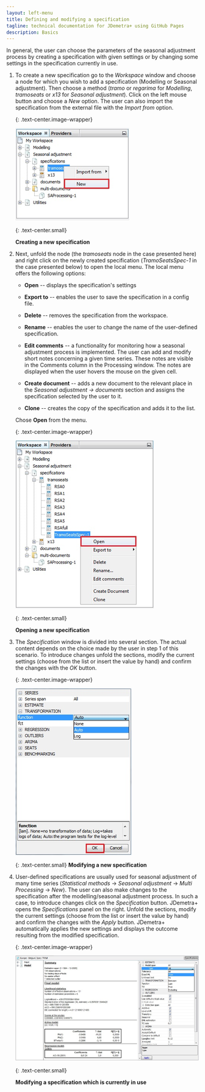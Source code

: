 ```yaml
---
layout: left-menu
title: Defining and modifying a specification
tagline: technical documentation for JDemetra+ using GitHub Pages
description: Basics
---
```


In general, the user can choose the parameters of the seasonal
adjustment process by creating a specification with given settings or by
changing some settings in the specification currently in use.

1.  To create a new specification go to the *Workspace* window and choose a
    node for which you wish to add a specification (Modelling or
    Seasonal adjustment). Then choose a method (*tramo* or *regarima* for
    *Modelling*, *tramoseats* or *x13* for *Seasonal adjustment*). Click
    on the left mouse button and choose a *New* option. The user can
    also import the specification from the external file with the
    *Import from* option.
	
	{: .text-center.image-wrapper}

	![Text](/assets/img/user-guide/UG_SA_image1.jpg)

	{: .text-center.small}

	**Creating a new specification**

2.  Next, unfold the node (the *tramoseats* node in the case presented
    here) and right click on the newly created specification
    (*TramoSeatsSpec-1* in the case presented below) to open the local
    menu. The local menu offers the following options:

	-   **Open** -- displays the specification's settings

	-   **Export to** -- enables the user to save the specification in a
		config file.

	-   **Delete** -- removes the specification from the workspace.

	-   **Rename** -- enables the user to change the name of the
		user-defined specification.

	-   **Edit comments** -- a functionality for monitoring how a seasonal
		adjustment process is implemented. The user can add and modify short
		notes concerning a given time series. These notes are visible in the
		Comments column in the Processing window. The notes are displayed
		when the user hovers the mouse on the given cell.

	-   **Create document** -- adds a new document to the relevant place in
		the *Seasonal adjustment → documents* section and assigns the
		specification selected by the user to it.

	-   **Clone** -- creates the copy of the specification and adds it to
		the list.

	Chose **Open** from the menu.

	{: .text-center.image-wrapper}

	![Text](/assets/img/user-guide/UG_SA_image2.jpg)

	{: .text-center.small}
	
	**Opening a new specification**

3.  The *Specification* window is divided into several section. The
    actual content depends on the choice made by the user in step 1
    of this scenario. To introduce changes unfold the sections, modify
    the current settings (choose from the list or insert the value by
    hand) and confirm the changes with the *OK* button.

	{: .text-center.image-wrapper}

	![Text](/assets/img/user-guide/UG_SA_image3.jpg)

	{: .text-center.small}
	**Modifying a new specification**

4.  User-defined specifications are usually used for seasonal adjustment
    of many time series (*Statistical methods* → *Seasonal adjustment* →
    *Multi Processing* → *New*). The user can also make changes to the specification
    after the modelling/seasonal adjustment process. In such a case, to
    introduce changes click on the *Specification* button. JDemetra+
    opens the *Specifications* panel on the right. Unfold the sections,
    modify the current settings (choose from the list or insert the value
    by hand) and confirm the changes with the *Apply* button. JDemetra+
    automatically applies the new settings and displays the outcome
    resulting from the modified specification.

	{: .text-center.image-wrapper}

	![Text](/assets/img/user-guide/UG_SA_image4.jpg)

	{: .text-center.small}
	
	**Modifying a specification which is currently in use**
